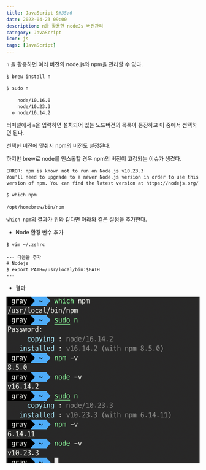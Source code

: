 ```yaml
---
title: JavaScript &#35;6
date: 2022-04-23 09:00
description: n을 활용한 nodeJs 버전관리
category: JavaScript
icon: js
tags: [JavaScript]
---
```


`n` 을 활용하면 여러 버전의 node.js와 npm을 관리할 수 있다. 

```
$ brew install n
```

```
$ sudo n

    node/10.16.0
    node/10.23.3
  o node/16.14.2

```

터미널에서 `n`을 입력하면 설치되어 있는 노드버전의 목록이 등장하고 이 중에서 선택하면 된다.

선택한 버전에 맞춰서 npm의 버전도 설정된다.

하지만 brew로 node를 인스톨할 경우 npm의 버전이 고정되는 이슈가 생겼다.

```
ERROR: npm is known not to run on Node.js v10.23.3
You'll need to upgrade to a newer Node.js version in order to use this
version of npm. You can find the latest version at https://nodejs.org/	
```

```
$ which npm

/opt/homebrew/bin/npm
```

`which npm`의 결과가 위와 같다면 아래와 같은 설정을 추가한다.

- Node 환경 변수 추가

```
$ vim ~/.zshrc

--- 다음을 추가
# Nodejs
$ export PATH=/usr/local/bin:$PATH
---
```

- 결과

![img1](/assets/images/post/img-2022-04-23-01.png)


